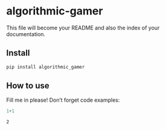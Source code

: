 algorithmic-gamer
================

<!-- WARNING: THIS FILE WAS AUTOGENERATED! DO NOT EDIT! -->

This file will become your README and also the index of your
documentation.

## Install

``` sh
pip install algorithmic_gamer
```

## How to use

Fill me in please! Don’t forget code examples:

``` python
1+1
```

    2
